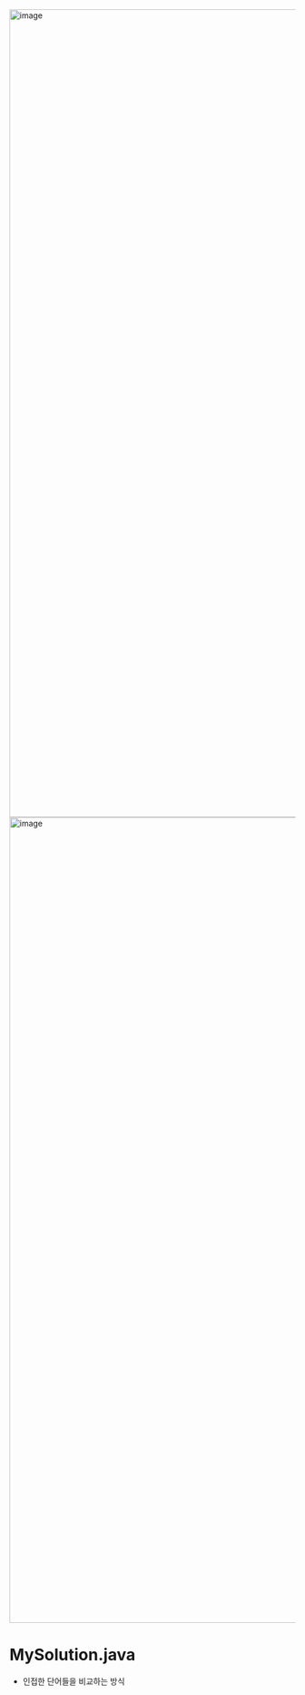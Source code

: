 <img width="1420" alt="image" src="https://user-images.githubusercontent.com/48542327/91786605-f32c8800-ec42-11ea-85c2-06d6bcf27338.png">
<img width="1416" alt="image" src="https://user-images.githubusercontent.com/48542327/91786624-fde71d00-ec42-11ea-8030-a616fade85aa.png">

# MySolution.java
* 인접한 단어들을 비교하는 방식
